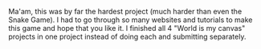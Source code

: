 Ma'am, this was by far the hardest project (much harder than even the Snake Game).
I had to go through so many websites and tutorials to make this game and hope that you like it.
I finished all 4 "World is my canvas" projects in one project instead of doing each and submitting separately.